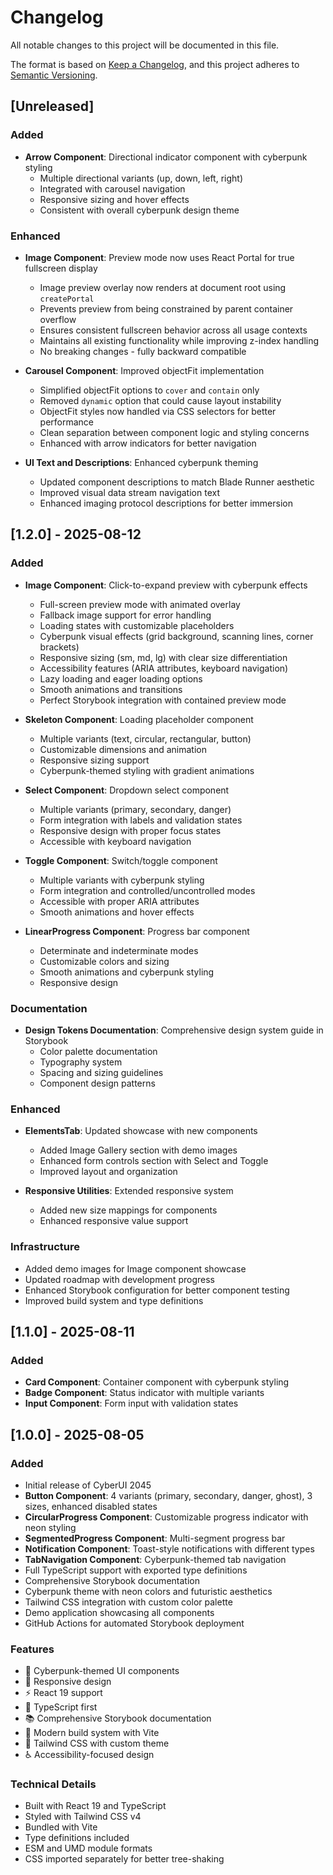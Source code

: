 # Changelog

All notable changes to this project will be documented in this file.

The format is based on [Keep a Changelog](https://keepachangelog.com/en/1.0.0/),
and this project adheres to [Semantic Versioning](https://semver.org/spec/v2.0.0.html).

## [Unreleased]

### Added
- **Arrow Component**: Directional indicator component with cyberpunk styling
  - Multiple directional variants (up, down, left, right)
  - Integrated with carousel navigation
  - Responsive sizing and hover effects
  - Consistent with overall cyberpunk design theme

### Enhanced
- **Image Component**: Preview mode now uses React Portal for true fullscreen display
  - Image preview overlay now renders at document root using `createPortal`
  - Prevents preview from being constrained by parent container overflow
  - Ensures consistent fullscreen behavior across all usage contexts
  - Maintains all existing functionality while improving z-index handling
  - No breaking changes - fully backward compatible

- **Carousel Component**: Improved objectFit implementation  
  - Simplified objectFit options to `cover` and `contain` only
  - Removed `dynamic` option that could cause layout instability
  - ObjectFit styles now handled via CSS selectors for better performance
  - Clean separation between component logic and styling concerns
  - Enhanced with arrow indicators for better navigation

- **UI Text and Descriptions**: Enhanced cyberpunk theming
  - Updated component descriptions to match Blade Runner aesthetic
  - Improved visual data stream navigation text
  - Enhanced imaging protocol descriptions for better immersion

## [1.2.0] - 2025-08-12

### Added
- **Image Component**: Click-to-expand preview with cyberpunk effects
  - Full-screen preview mode with animated overlay
  - Fallback image support for error handling
  - Loading states with customizable placeholders
  - Cyberpunk visual effects (grid background, scanning lines, corner brackets)
  - Responsive sizing (sm, md, lg) with clear size differentiation
  - Accessibility features (ARIA attributes, keyboard navigation)
  - Lazy loading and eager loading options
  - Smooth animations and transitions
  - Perfect Storybook integration with contained preview mode

- **Skeleton Component**: Loading placeholder component
  - Multiple variants (text, circular, rectangular, button)
  - Customizable dimensions and animation
  - Responsive sizing support
  - Cyberpunk-themed styling with gradient animations

- **Select Component**: Dropdown select component
  - Multiple variants (primary, secondary, danger)
  - Form integration with labels and validation states
  - Responsive design with proper focus states
  - Accessible with keyboard navigation

- **Toggle Component**: Switch/toggle component  
  - Multiple variants with cyberpunk styling
  - Form integration and controlled/uncontrolled modes
  - Accessible with proper ARIA attributes
  - Smooth animations and hover effects

- **LinearProgress Component**: Progress bar component
  - Determinate and indeterminate modes
  - Customizable colors and sizing
  - Smooth animations and cyberpunk styling
  - Responsive design

### Documentation
- **Design Tokens Documentation**: Comprehensive design system guide in Storybook
  - Color palette documentation
  - Typography system
  - Spacing and sizing guidelines
  - Component design patterns

### Enhanced
- **ElementsTab**: Updated showcase with new components
  - Added Image Gallery section with demo images
  - Enhanced form controls section with Select and Toggle
  - Improved layout and organization

- **Responsive Utilities**: Extended responsive system
  - Added new size mappings for components
  - Enhanced responsive value support

### Infrastructure
- Added demo images for Image component showcase
- Updated roadmap with development progress
- Enhanced Storybook configuration for better component testing
- Improved build system and type definitions

## [1.1.0] - 2025-08-11

### Added
- **Card Component**: Container component with cyberpunk styling
- **Badge Component**: Status indicator with multiple variants
- **Input Component**: Form input with validation states

## [1.0.0] - 2025-08-05

### Added
- Initial release of CyberUI 2045
- **Button Component**: 4 variants (primary, secondary, danger, ghost), 3 sizes, enhanced disabled states
- **CircularProgress Component**: Customizable progress indicator with neon styling
- **SegmentedProgress Component**: Multi-segment progress bar
- **Notification Component**: Toast-style notifications with different types
- **TabNavigation Component**: Cyberpunk-themed tab navigation
- Full TypeScript support with exported type definitions
- Comprehensive Storybook documentation
- Cyberpunk theme with neon colors and futuristic aesthetics
- Tailwind CSS integration with custom color palette
- Demo application showcasing all components
- GitHub Actions for automated Storybook deployment

### Features
- 🎨 Cyberpunk-themed UI components
- 📱 Responsive design
- ⚡ React 19 support
- 🎯 TypeScript first
- 📚 Comprehensive Storybook documentation
- 🚀 Modern build system with Vite
- 🎨 Tailwind CSS with custom theme
- ♿ Accessibility-focused design

### Technical Details
- Built with React 19 and TypeScript
- Styled with Tailwind CSS v4
- Bundled with Vite
- Type definitions included
- ESM and UMD module formats
- CSS imported separately for better tree-shaking
